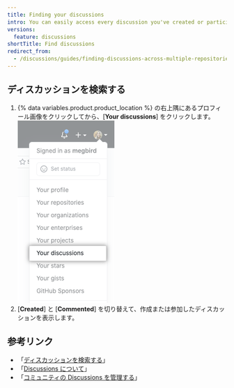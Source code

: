 ```yaml
---
title: Finding your discussions
intro: You can easily access every discussion you've created or participated in.
versions:
  feature: discussions
shortTitle: Find discussions
redirect_from:
  - /discussions/guides/finding-discussions-across-multiple-repositories
---
```



## ディスカッションを検索する

1. {% data variables.product.product_location %} の右上隅にあるプロフィール画像をクリックしてから、[**Your discussions**] をクリックします。 ![{% data variables.product.product_name %} のプロフィール画像のドロップダウンメニューにある [Your discussions]](/assets/images/help/discussions/your-discussions.png)
1. [**Created**] と [**Commented**] を切り替えて、作成または参加したディスカッションを表示します。

## 参考リンク

- 「[ディスカッションを検索する](/search-github/searching-on-github/searching-discussions)」
- 「[Discussions について](/discussions/collaborating-with-your-community-using-discussions/about-discussions)」
- 「[コミュニティの Discussions を管理する](/discussions/managing-discussions-for-your-community)」
